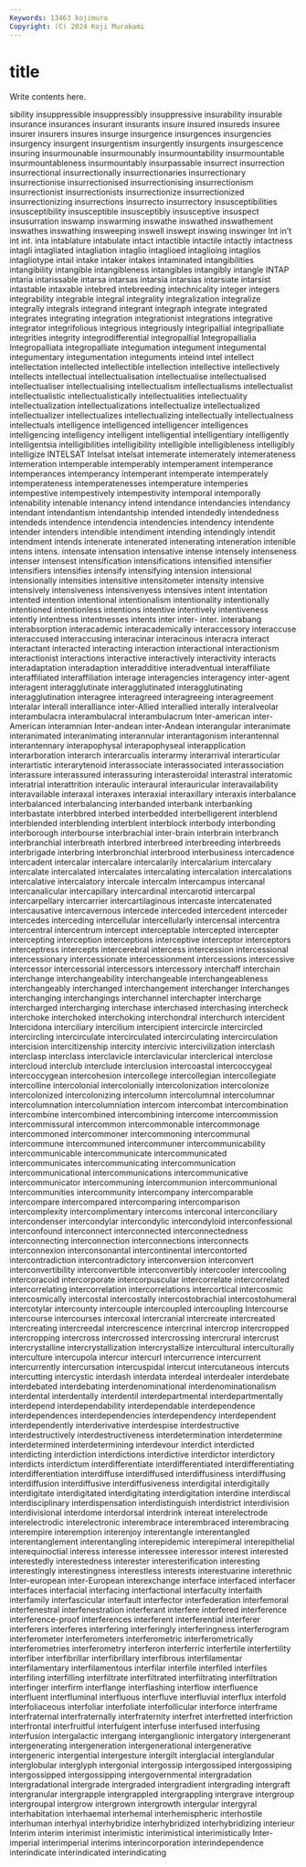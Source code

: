 ```yaml
---
Keywords: 13463 kojimura
Copyright: (C) 2024 Koji Murakami
---
```


# title

Write contents here.



sibility
insuppressible insuppressibly insuppressive insurability insurable insurance insurances insurant insurants insure
insured insureds insuree insurer insurers insures insurge insurgence insurgences insurgencies
insurgency insurgent insurgentism insurgently insurgents insurgescence insuring insurmounable insurmounably insurmountability
insurmountable insurmountableness insurmountably insurpassable insurrect insurrection insurrectional insurrectionally insurrectionaries insurrectionary
insurrectionise insurrectionised insurrectionising insurrectionism insurrectionist insurrectionists insurrectionize insurrectionized insurrectionizing insurrections
insurrecto insurrectory insusceptibilities insusceptibility insusceptible insusceptibly insusceptive insuspect insusurration inswamp
inswarming inswathe inswathed inswathement inswathes inswathing insweeping inswell inswept inswing
inswinger Int in't int int. inta intablature intabulate intact intactible
intactile intactly intactness intagli intagliated intagliation intaglio intaglioed intaglioing intaglios
intagliotype intail intake intaker intakes intaminated intangibilities intangibility intangible intangibleness
intangibles intangibly intangle INTAP intaria intarissable intarsa intarsas intarsia intarsias
intarsiate intarsist intastable intaxable intebred intebreeding intechnicality integer integers integrability
integrable integral integrality integralization integralize integrally integrals integrand integrant integraph
integrate integrated integrates integrating integration integrationist integrations integrative integrator integrifolious
integrious integriously integripallial integripalliate integrities integrity integrodifferential integropallial Integropallialia Integropalliata
integropalliate integumation integument integumental integumentary integumentation integuments inteind intel intellect
intellectation intellected intellectible intellection intellective intellectively intellects intellectual intellectualisation intellectualise
intellectualised intellectualiser intellectualising intellectualism intellectualisms intellectualist intellectualistic intellectualistically intellectualities intellectuality
intellectualization intellectualizations intellectualize intellectualized intellectualizer intellectualizes intellectualizing intellectually intellectualness intellectuals
intelligence intelligenced intelligencer intelligences intelligencing intelligency intelligent intelligential intelligentiary intelligently
intelligentsia intelligibilities intelligibility intelligible intelligibleness intelligibly intelligize INTELSAT Intelsat intelsat
intemerate intemerately intemerateness intemeration intemperable intemperably intemperament intemperance intemperances intemperancy
intemperant intemperate intemperately intemperateness intemperatenesses intemperature intemperies intempestive intempestively intempestivity
intemporal intemporally intenability intenable intenancy intend intendance intendancies intendancy intendant
intendantism intendantship intended intendedly intendedness intendeds intendence intendencia intendencies intendency
intendente intender intenders intendible intendiment intending intendingly intendit intendment intends
intenerate intenerated intenerating inteneration intenible intens intens. intensate intensation intensative
intense intensely intenseness intenser intensest intensification intensifications intensified intensifier intensifiers
intensifies intensify intensifying intension intensional intensionally intensities intensitive intensitometer intensity
intensive intensively intensiveness intensivenyess intensives intent intentation intented intention intentional
intentionalism intentionality intentionally intentioned intentionless intentions intentive intentively intentiveness intently
intentness intentnesses intents inter inter- inter. interabang interabsorption interacademic interacademically
interaccessory interaccuse interaccused interaccusing interacinar interacinous interacra interact interactant interacted
interacting interaction interactional interactionism interactionist interactions interactive interactively interactivity interacts
interadaptation interadaption interadditive interadventual interaffiliate interaffiliated interaffiliation interage interagencies interagency
inter-agent interagent interagglutinate interagglutinated interagglutinating interagglutination interagree interagreed interagreeing interagreement
interalar interall interalliance inter-Allied interallied interally interalveolar interambulacra interambulacral interambulacrum
Inter-american inter-American interamnian Inter-andean inter-Andean interangular interanimate interanimated interanimating interannular
interantagonism interantennal interantennary interapophysal interapophyseal interapplication interarboration interarch interarcualis interarmy
interarrival interarticular interartistic interarytenoid interassociate interassociated interassociation interassure interassured interassuring
interasteroidal interastral interatomic interatrial interattrition interaulic interaural interauricular interavailability interavailable
interaxal interaxes interaxial interaxillary interaxis interbalance interbalanced interbalancing interbanded interbank
interbanking interbastate interbbred interbed interbedded interbelligerent interblend interblended interblending interblent
interblock interbody interbonding interborough interbourse interbrachial inter-brain interbrain interbranch interbranchial
interbreath interbred interbreed interbreeding interbreeds interbrigade interbring interbronchial interbrood interbusiness
intercadence intercadent intercalar intercalare intercalarily intercalarium intercalary intercalate intercalated intercalates
intercalating intercalation intercalations intercalative intercalatory intercale intercalm intercampus intercanal intercanalicular
intercapillary intercardinal intercarotid intercarpal intercarpellary intercarrier intercartilaginous intercaste intercatenated intercausative
intercavernous intercede interceded intercedent interceder intercedes interceding intercellular intercellularly intercensal
intercentra intercentral intercentrum intercept interceptable intercepted intercepter intercepting interception interceptions
interceptive interceptor interceptors interceptress intercepts intercerebral intercess intercession intercessional intercessionary
intercessionate intercessionment intercessions intercessive intercessor intercessorial intercessors intercessory interchaff interchain
interchange interchangeability interchangeable interchangeableness interchangeably interchanged interchangement interchanger interchanges interchanging
interchangings interchannel interchapter intercharge intercharged intercharging interchase interchased interchasing intercheck
interchoke interchoked interchoking interchondral interchurch intercident Intercidona interciliary intercilium intercipient
intercircle intercircled intercircling intercirculate intercirculated intercirculating intercirculation intercision intercitizenship intercity
intercivic intercivilization interclash interclasp interclass interclavicle interclavicular interclerical interclose intercloud
interclub interclude interclusion intercoastal intercoccygeal intercoccygean intercohesion intercollege intercollegian intercollegiate
intercolline intercolonial intercolonially intercolonization intercolonize intercolonized intercolonizing intercolumn intercolumnal intercolumnar
intercolumnation intercolumniation intercom intercombat intercombination intercombine intercombined intercombining intercome intercommission
intercommissural intercommon intercommonable intercommonage intercommoned intercommoner intercommoning intercommunal intercommune intercommuned
intercommuner intercommunicability intercommunicable intercommunicate intercommunicated intercommunicates intercommunicating intercommunication intercommunicational intercommunications
intercommunicative intercommunicator intercommuning intercommunion intercommunional intercommunities intercommunity intercompany intercomparable intercompare
intercompared intercomparing intercomparison intercomplexity intercomplimentary intercoms interconal interconciliary intercondenser intercondylar
intercondylic intercondyloid interconfessional interconfound interconnect interconnected interconnectedness interconnecting interconnection interconnections
interconnects interconnexion interconsonantal intercontinental intercontorted intercontradiction intercontradictory interconversion interconvert interconvertibility
interconvertible interconvertibly intercooler intercooling intercoracoid intercorporate intercorpuscular intercorrelate intercorrelated intercorrelating
intercorrelation intercorrelations intercortical intercosmic intercosmically intercostal intercostally intercostobrachial intercostohumeral intercotylar
intercounty intercouple intercoupled intercoupling Intercourse intercourse intercourses intercoxal intercranial intercreate
intercreated intercreating intercreedal intercrescence intercrinal intercrop intercropped intercropping intercross intercrossed
intercrossing intercrural intercrust intercrystalline intercrystallization intercrystallize intercultural interculturally interculture intercupola
intercur intercurl intercurrence intercurrent intercurrently intercursation intercuspidal intercut intercutaneous intercuts
intercutting intercystic interdash interdata interdeal interdealer interdebate interdebated interdebating interdenominational
interdenominationalism interdental interdentally interdentil interdepartmental interdepartmentally interdepend interdependability interdependable interdependence
interdependences interdependencies interdependency interdependent interdependently interderivative interdespise interdestructive interdestructively interdestructiveness
interdetermination interdetermine interdetermined interdetermining interdevour interdict interdicted interdicting interdiction interdictions
interdictive interdictor interdictory interdicts interdictum interdifferentiate interdifferentiated interdifferentiating interdifferentiation interdiffuse
interdiffused interdiffusiness interdiffusing interdiffusion interdiffusive interdiffusiveness interdigital interdigitally interdigitate interdigitated
interdigitating interdigitation interdine interdiscal interdisciplinary interdispensation interdistinguish interdistrict interdivision interdivisional
interdome interdorsal interdrink intereat interelectrode interelectrodic interelectronic interembrace interembraced interembracing
interempire interemption interenjoy interentangle interentangled interentanglement interentangling interepidemic interepimeral interepithelial
interequinoctial interess interesse interessee interessor interest interested interestedly interestedness interester
interesterification interesting interestingly interestingness interestless interests interestuarine interethnic Inter-european inter-European
interexchange interface interfaced interfacer interfaces interfacial interfacing interfactional interfaculty interfaith
interfamily interfascicular interfault interfector interfederation interfemoral interfenestral interfenestration interferant interfere
interfered interference interference-proof interferences interferent interferential interferer interferers interferes interfering
interferingly interferingness interferogram interferometer interferometers interferometric interferometrically interferometries interferometry interferon
interferric interfertile interfertility interfiber interfibrillar interfibrillary interfibrous interfilamentar interfilamentary interfilamentous
interfilar interfile interfiled interfiles interfiling interfilling interfiltrate interfiltrated interfiltrating interfiltration
interfinger interfirm interflange interflashing interflow interfluence interfluent interfluminal interfluous interfluve
interfluvial interflux interfold interfoliaceous interfoliar interfoliate interfollicular interforce interframe interfraternal
interfraternally interfraternity interfret interfretted interfriction interfrontal interfruitful interfulgent interfuse interfused
interfusing interfusion intergalactic intergang interganglionic intergatory intergenerant intergenerating intergeneration intergenerational
intergenerative intergeneric intergential intergesture intergilt interglacial interglandular interglobular interglyph intergonial
intergossip intergossiped intergossiping intergossipped intergossipping intergovernmental intergradation intergradational intergrade intergraded
intergradient intergrading intergraft intergranular intergrapple intergrappled intergrappling intergrave intergroup intergroupal
intergrow intergrown intergrowth intergular intergyral interhabitation interhaemal interhemal interhemispheric interhostile
interhuman interhyal interhybridize interhybridized interhybridizing interieur Interim interim interimist interimistic
interimistical interimistically Inter-imperial interimperial interims interincorporation interindependence interindicate interindicated interindicating
